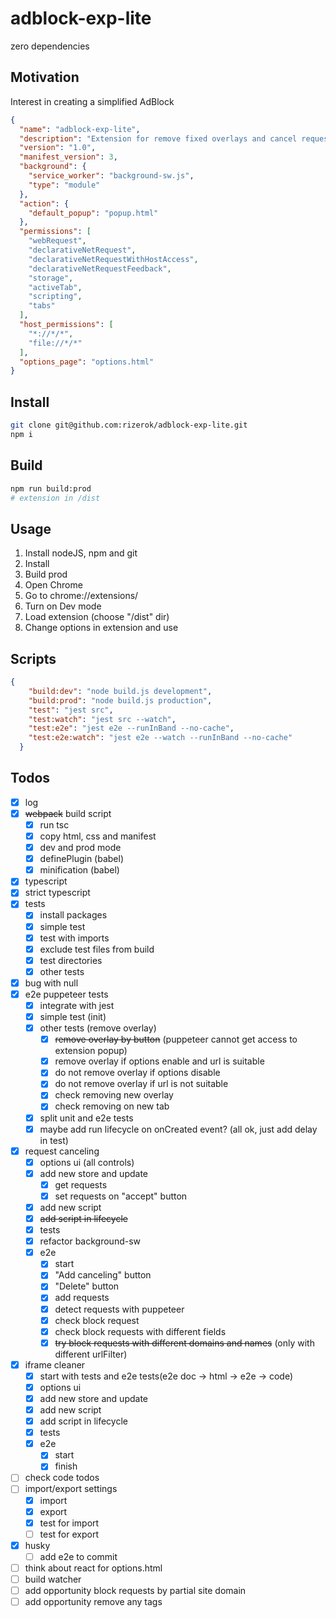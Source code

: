 # adblock-exp-lite

zero dependencies

## Motivation
Interest in creating a simplified AdBlock

```json
{
  "name": "adblock-exp-lite",
  "description": "Extension for remove fixed overlays and cancel requests",
  "version": "1.0",
  "manifest_version": 3,
  "background": {
    "service_worker": "background-sw.js",
    "type": "module"
  },
  "action": {
    "default_popup": "popup.html"
  },
  "permissions": [
    "webRequest",
    "declarativeNetRequest",
    "declarativeNetRequestWithHostAccess",
    "declarativeNetRequestFeedback",
    "storage",
    "activeTab",
    "scripting",
    "tabs"
  ],
  "host_permissions": [
    "*://*/*",
    "file://*/*"
  ],
  "options_page": "options.html"
}

```

## Install
```bash 
git clone git@github.com:rizerok/adblock-exp-lite.git
npm i
```

## Build
```bash
npm run build:prod
# extension in /dist
```

## Usage
1. Install nodeJS, npm and git
2. Install
3. Build prod
4. Open Chrome
5. Go to chrome://extensions/
6. Turn on Dev mode
7. Load extension (choose "/dist" dir)
8. Change options in extension and use


## Scripts

```json
{
    "build:dev": "node build.js development",
    "build:prod": "node build.js production",
    "test": "jest src",
    "test:watch": "jest src --watch",
    "test:e2e": "jest e2e --runInBand --no-cache",
    "test:e2e:watch": "jest e2e --watch --runInBand --no-cache"
  }
```


## Todos
- [x] log
- [x] ~~webpack~~ build script
  - [x] run tsc 
  - [x] copy html, css and manifest
  - [x] dev and prod mode
  - [x] definePlugin (babel)
  - [x] minification (babel)
- [x] typescript
- [x] strict typescript
- [x] tests
  - [x] install packages
  - [x] simple test
  - [x] test with imports
  - [x] exclude test files from build
  - [x] test directories
  - [x] other tests
- [x] bug with null
- [x] e2e puppeteer tests
  - [x] integrate with jest
  - [x] simple test (init)
  - [x] other tests (remove overlay)
    - [x] ~~remove overlay by button~~ (puppeteer cannot get access to extension popup)
    - [x] remove overlay if options enable and url is suitable
    - [x] do not remove overlay if options disable
    - [x] do not remove overlay if url is not suitable
    - [x] check removing new overlay
    - [x] check removing on new tab
  - [x] split unit and e2e tests
  - [x] maybe add run lifecycle on onCreated event? (all ok, just add delay in test)
- [x] request canceling
  - [x] options ui (all controls)
  - [x] add new store and update
    - [x] get requests
    - [x] set requests on "accept" button
  - [x] add new script
  - [x] ~~add script in lifecycle~~
  - [x] tests
  - [x] refactor background-sw
  - [x] e2e
      - [x] start
      - [x] "Add canceling" button
      - [x] "Delete" button
      - [x] add requests
      - [x] detect requests with puppeteer
      - [x] check block request
      - [x] check block requests with different fields
      - [x] ~~try block requests with different domains and names~~ (only with different urlFilter)
- [x] iframe cleaner
  - [x] start with tests and e2e tests(e2e doc -> html -> e2e -> code) 
  - [x] options ui
  - [x] add new store and update
  - [x] add new script
  - [x] add script in lifecycle
  - [x] tests
  - [x] e2e
    - [x] start
    - [x] finish
- [ ] check code todos
- [ ] import/export settings
  - [x] import
  - [x] export
  - [x] test for import
  - [ ] test for export
- [x] husky
  - [ ] add e2e to commit
- [ ] think about react for options.html
- [ ] build watcher
- [ ] add opportunity block requests by partial site domain
- [ ] add opportunity remove any tags
